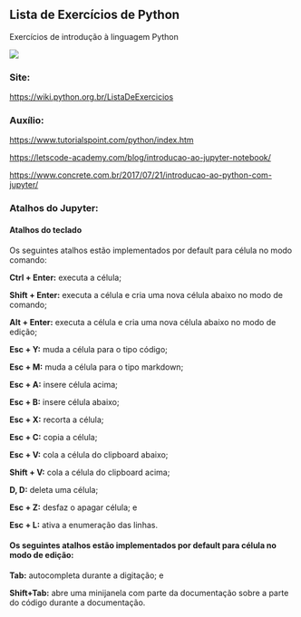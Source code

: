 ## Lista de Exercícios de Python
Exercícios de introdução à linguagem Python

<img src="https://fiverr-res.cloudinary.com/images/q_auto,f_auto/gigs/114798028/original/36f0ca130873344ad0c2d2428b056e608e17ff9c/do-python-coding-and-jenkins-setup.png">


### Site:

https://wiki.python.org.br/ListaDeExercicios

### Auxílio:

https://www.tutorialspoint.com/python/index.htm

https://letscode-academy.com/blog/introducao-ao-jupyter-notebook/

https://www.concrete.com.br/2017/07/21/introducao-ao-python-com-jupyter/



### Atalhos do Jupyter:


#### Atalhos do teclado

Os seguintes atalhos estão implementados por default para célula no modo comando:

<b>Ctrl + Enter:</b> executa a célula;

<b>Shift + Enter:</b> executa a célula e cria uma nova célula abaixo no modo de comando;

<b>Alt + Enter:</b> executa a célula e cria uma nova célula abaixo no modo de edição;

<b>Esc + Y:</b> muda a célula para o tipo código;

<b>Esc + M:</b> muda a célula para o tipo markdown;

<b>Esc + A:</b> insere célula acima;

<b>Esc + B:</b> insere célula abaixo;

<b>Esc + X:</b> recorta a célula;

<b>Esc + C:</b> copia a célula;

<b>Esc + V:</b> cola a célula do clipboard abaixo;

<b>Shift + V:</b> cola a célula do clipboard acima;

<b>D, D:</b> deleta uma célula;

<b>Esc + Z:</b> desfaz o apagar célula; e

<b>Esc + L:</b> ativa a enumeração das linhas.


#### Os seguintes atalhos estão implementados por default para célula no modo de edição:

<b>Tab:</b> autocompleta durante a digitação; e

<b>Shift+Tab:</b> abre uma minijanela com parte da documentação sobre a parte do código durante a documentação.
